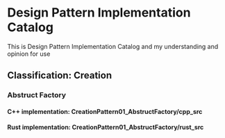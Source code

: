 # Design Pattern Implementation Catalog
 This is Design Pattern Implementation Catalog and my understanding and opinion for use
 
## Classification: Creation
### Abstruct Factory
#### C++ implementation: CreationPattern01_AbstructFactory/cpp_src
#### Rust implementation: CreationPattern01_AbstructFactory/rust_src

